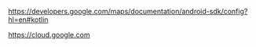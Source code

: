 https://developers.google.com/maps/documentation/android-sdk/config?hl=en#kotlin


https://cloud.google.com
